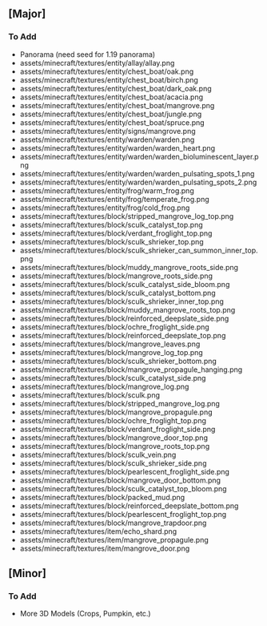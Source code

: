 ## [Major]
### To Add
- Panorama (need seed for 1.19 panorama)
- assets/minecraft/textures/entity/allay/allay.png
- assets/minecraft/textures/entity/chest_boat/oak.png
- assets/minecraft/textures/entity/chest_boat/birch.png
- assets/minecraft/textures/entity/chest_boat/dark_oak.png
- assets/minecraft/textures/entity/chest_boat/acacia.png
- assets/minecraft/textures/entity/chest_boat/mangrove.png
- assets/minecraft/textures/entity/chest_boat/jungle.png
- assets/minecraft/textures/entity/chest_boat/spruce.png
- assets/minecraft/textures/entity/signs/mangrove.png
- assets/minecraft/textures/entity/warden/warden.png
- assets/minecraft/textures/entity/warden/warden_heart.png
- assets/minecraft/textures/entity/warden/warden_bioluminescent_layer.png
- assets/minecraft/textures/entity/warden/warden_pulsating_spots_1.png
- assets/minecraft/textures/entity/warden/warden_pulsating_spots_2.png
- assets/minecraft/textures/entity/frog/warm_frog.png
- assets/minecraft/textures/entity/frog/temperate_frog.png
- assets/minecraft/textures/entity/frog/cold_frog.png
- assets/minecraft/textures/block/stripped_mangrove_log_top.png
- assets/minecraft/textures/block/sculk_catalyst_top.png
- assets/minecraft/textures/block/verdant_froglight_top.png
- assets/minecraft/textures/block/sculk_shrieker_top.png
- assets/minecraft/textures/block/sculk_shrieker_can_summon_inner_top.png
- assets/minecraft/textures/block/muddy_mangrove_roots_side.png
- assets/minecraft/textures/block/mangrove_roots_side.png
- assets/minecraft/textures/block/sculk_catalyst_side_bloom.png
- assets/minecraft/textures/block/sculk_catalyst_bottom.png
- assets/minecraft/textures/block/sculk_shrieker_inner_top.png
- assets/minecraft/textures/block/muddy_mangrove_roots_top.png
- assets/minecraft/textures/block/reinforced_deepslate_side.png
- assets/minecraft/textures/block/ochre_froglight_side.png
- assets/minecraft/textures/block/reinforced_deepslate_top.png
- assets/minecraft/textures/block/mangrove_leaves.png
- assets/minecraft/textures/block/mangrove_log_top.png
- assets/minecraft/textures/block/sculk_shrieker_bottom.png
- assets/minecraft/textures/block/mangrove_propagule_hanging.png
- assets/minecraft/textures/block/sculk_catalyst_side.png
- assets/minecraft/textures/block/mangrove_log.png
- assets/minecraft/textures/block/sculk.png
- assets/minecraft/textures/block/stripped_mangrove_log.png
- assets/minecraft/textures/block/mangrove_propagule.png
- assets/minecraft/textures/block/ochre_froglight_top.png
- assets/minecraft/textures/block/verdant_froglight_side.png
- assets/minecraft/textures/block/mangrove_door_top.png
- assets/minecraft/textures/block/mangrove_roots_top.png
- assets/minecraft/textures/block/sculk_vein.png
- assets/minecraft/textures/block/sculk_shrieker_side.png
- assets/minecraft/textures/block/pearlescent_froglight_side.png
- assets/minecraft/textures/block/mangrove_door_bottom.png
- assets/minecraft/textures/block/sculk_catalyst_top_bloom.png
- assets/minecraft/textures/block/packed_mud.png
- assets/minecraft/textures/block/reinforced_deepslate_bottom.png
- assets/minecraft/textures/block/pearlescent_froglight_top.png
- assets/minecraft/textures/block/mangrove_trapdoor.png
- assets/minecraft/textures/item/echo_shard.png
- assets/minecraft/textures/item/mangrove_propagule.png
- assets/minecraft/textures/item/mangrove_door.png

## [Minor]
### To Add
- More 3D Models (Crops, Pumpkin, etc.)
